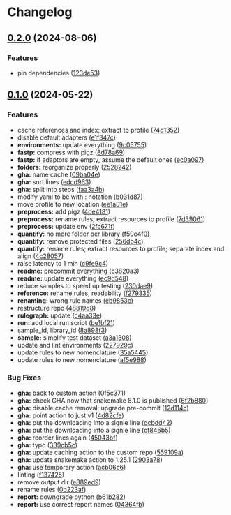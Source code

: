 # Changelog

## [0.2.0](https://github.com/3d-omics/ht_quant/compare/v0.1.0...v0.2.0) (2024-08-06)


### Features

* pin dependencies ([123de53](https://github.com/3d-omics/ht_quant/commit/123de536ef2a6ce8128771724e2251ea84f8f043))

## [0.1.0](https://github.com/3d-omics/ht_quant/compare/v0.0.1...v0.1.0) (2024-05-22)


### Features

* cache references and index; extract to profile ([74d1352](https://github.com/3d-omics/ht_quant/commit/74d1352794a1b9bcdb8da3e843f2bf37430705f7))
* disable default adapters ([e1f347c](https://github.com/3d-omics/ht_quant/commit/e1f347ccab8497274d30774e169515bd724851e0))
* **environments:** update everything ([9c05755](https://github.com/3d-omics/ht_quant/commit/9c057552caed6d8ffd673a6ce8a577f73cb7b7a0))
* **fastp:** compress with pigz ([8d78a69](https://github.com/3d-omics/ht_quant/commit/8d78a69b82417cb91344379307dd9899da4b2dda))
* **fastp:** if adaptors are empty, assume the default ones ([ec0a097](https://github.com/3d-omics/ht_quant/commit/ec0a097727b671872058aeb33db381afd0b51c49))
* **folders:** reorganize properly ([2528242](https://github.com/3d-omics/ht_quant/commit/252824269b7f802cb56d5371bce22bc70a04948b))
* **gha:** name cache ([09ba04e](https://github.com/3d-omics/ht_quant/commit/09ba04e838c06c79fa33b76ae3605f92adcc0f1d))
* **gha:** sort lines ([edcd963](https://github.com/3d-omics/ht_quant/commit/edcd96396c45553d237b64ffe2d7be283f0ed527))
* **gha:** split into steps ([faa3a4b](https://github.com/3d-omics/ht_quant/commit/faa3a4ba5fbb5cf2733d59cabe547e23b4912401))
* modify yaml to be with : notation ([b031d87](https://github.com/3d-omics/ht_quant/commit/b031d87b3ad05e030ff993319484c1e191922dd9))
* move profile to new location ([ee1a01e](https://github.com/3d-omics/ht_quant/commit/ee1a01ec22be2faccfdd1aa5de7a7f2681c7a4bd))
* **preprocess:** add pigz ([4de4181](https://github.com/3d-omics/ht_quant/commit/4de4181b7bb41df09888c076f8194bc8468ba990))
* **preprocess:** rename rules; extract resources to profile ([7d39061](https://github.com/3d-omics/ht_quant/commit/7d39061b22f63e6663ecca6624a55ffc815d8be7))
* **preprocess:** update env ([2fc671f](https://github.com/3d-omics/ht_quant/commit/2fc671fda3d29e628778e7ecc45eb036588dd8de))
* **quantify:** no more folder per library ([f50e4f0](https://github.com/3d-omics/ht_quant/commit/f50e4f047fbdd27d7408a3bb7d294d632fe9eae8))
* **quantify:** remove protected files ([256db4c](https://github.com/3d-omics/ht_quant/commit/256db4cf7a7ecde6b4fae091dcc58ec794d10b64))
* **quantify:** rename rules; extract resources to profile; separate index and align ([4c28057](https://github.com/3d-omics/ht_quant/commit/4c280577327a789f3c40456352e3c14818323e08))
* raise latency to 1 min ([c9fe9c4](https://github.com/3d-omics/ht_quant/commit/c9fe9c48f4d1be7fad49cf6f9ffd2087f86663ee))
* **readme:** precommit everything ([c3820a3](https://github.com/3d-omics/ht_quant/commit/c3820a3a9fa4d2511ac16ebc236ac191c87d6e52))
* **readme:** update everything ([ec9d548](https://github.com/3d-omics/ht_quant/commit/ec9d54884163550e9616ae8bc49dc48813cab5dc))
* reduce samples to speed up testing ([230dae9](https://github.com/3d-omics/ht_quant/commit/230dae9e027ce681a3647af7bf96456b91295b81))
* **reference:** rename rules, readability ([f279335](https://github.com/3d-omics/ht_quant/commit/f2793352c7c652499f57e7292e84dff18921a9bd))
* **renaming:** wrong rule names ([eb9853c](https://github.com/3d-omics/ht_quant/commit/eb9853c2f95e6dbdbdcb74196eafce41fed7ee0c))
* restructure repo ([48819d8](https://github.com/3d-omics/ht_quant/commit/48819d85a90cbb43cbfcf555f9758ace5bd41a6b))
* **rulegraph:** update ([c4aa33e](https://github.com/3d-omics/ht_quant/commit/c4aa33ec0692ad5c0e15c2abcf36175e37e21991))
* **run:** add local run script ([be1bf21](https://github.com/3d-omics/ht_quant/commit/be1bf214a2eb891961e312f4338642cb4c7583c8))
* sample_id, library_id ([8a898f3](https://github.com/3d-omics/ht_quant/commit/8a898f33be07d6d4a92120458b3fc1a2b63c66ef))
* **sample:** simplify test dataset ([a3a1308](https://github.com/3d-omics/ht_quant/commit/a3a130873d50e22203f14a5c99323126721715a0))
* update and lint environments ([227929c](https://github.com/3d-omics/ht_quant/commit/227929c7376e0b6093a08cd0cb95f033a692818e))
* update rules to new nomenclature ([35a5445](https://github.com/3d-omics/ht_quant/commit/35a544590b7ebe84a20c99317e92eb3021b4711e))
* update rules to new nomenclature ([af5e988](https://github.com/3d-omics/ht_quant/commit/af5e988fc9477f96b012f8b962904cd6ba2e55c5))


### Bug Fixes

* **gha:** back to custom action ([0f5c371](https://github.com/3d-omics/ht_quant/commit/0f5c3713628c70ccc527e26eb8f3696c64da8b71))
* **gha:** check GHA now that snakemake 8.1.0 is published ([6f2b880](https://github.com/3d-omics/ht_quant/commit/6f2b88084037ef6260cb37973ccbc594d74ab1ac))
* **gha:** disable cache removal; upgrade pre-commit ([12d114c](https://github.com/3d-omics/ht_quant/commit/12d114ce44594dfba3e7d3d5b9fd8d400059866f))
* **gha:** point action to just v1 ([4d82cfe](https://github.com/3d-omics/ht_quant/commit/4d82cfe2cbcefb7b43a233b5e8a54d0b32482e96))
* **gha:** put the downloading into a signle line ([dcbdd42](https://github.com/3d-omics/ht_quant/commit/dcbdd4266bd47aecf269e087a8fb9ff5b039fe5e))
* **gha:** put the downloading into a signle line ([cf846b5](https://github.com/3d-omics/ht_quant/commit/cf846b52977d23b7570d736a5740e633e2ecdbb0))
* **gha:** reorder lines again ([45043bf](https://github.com/3d-omics/ht_quant/commit/45043bfc5cae35f1d093378bfe018a6b38576141))
* **gha:** typo ([339cb5c](https://github.com/3d-omics/ht_quant/commit/339cb5c2f5381150ffac77a711d063bb7d1acc7f))
* **gha:** update caching action to the custom repo ([559109a](https://github.com/3d-omics/ht_quant/commit/559109aa4e20393ee68057d42582fecdb2b2331f))
* **gha:** update snakemake action to 1.25.1 ([2903a78](https://github.com/3d-omics/ht_quant/commit/2903a78b301908c79dfb8002b6c0b5c6ccaaf98b))
* **gha:** use temporary action ([acb06c6](https://github.com/3d-omics/ht_quant/commit/acb06c65a49d9771f63e45f376bdfe8bcc2d0791))
* linting ([f137425](https://github.com/3d-omics/ht_quant/commit/f137425c035d00616107713f3ea9b2e486aa5263))
* remove output dir ([e889ed9](https://github.com/3d-omics/ht_quant/commit/e889ed932b64d8f1ed2010579d019811f5fe20f3))
* rename rules ([0b223af](https://github.com/3d-omics/ht_quant/commit/0b223af98b2d41322e6c8abb591ce59f14b50266))
* **report:** downgrade python ([b61b282](https://github.com/3d-omics/ht_quant/commit/b61b282c7552c2e08e8d3113c02c0c74c2ff4437))
* **report:** use correct report names ([04364fb](https://github.com/3d-omics/ht_quant/commit/04364fb11bbc9a1fc7cf29701d5411aca7f4c946))
